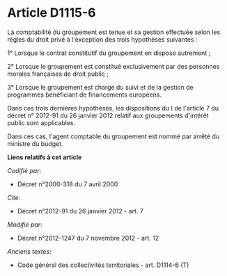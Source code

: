 # Article D1115-6

La comptabilité du groupement est tenue et sa gestion effectuée selon les règles du droit privé à l'exception des trois
hypothèses suivantes : 

1° Lorsque le contrat constitutif du groupement en dispose autrement ; 

2° Lorsque le groupement est constitué exclusivement par des personnes morales françaises de droit public ; 

3° Lorsque le groupement est chargé du suivi et de la gestion de programmes bénéficiant de financements européens. 

Dans ces trois dernières hypothèses, les dispositions                           du I de l'article 7 du décret n° 2012-91 du
26 janvier 2012 relatif aux groupements d'intérêt public sont applicables. 

Dans ces cas, l'agent comptable du groupement est nommé par arrêté du ministre du budget.

**Liens relatifs à cet article**

_Codifié par_:

  - Décret n°2000-318 du 7 avril 2000

_Cite_:

  - Décret n°2012-91 du 26 janvier 2012 - art. 7

_Modifié par_:

  - Décret n°2012-1247 du 7 novembre 2012 - art. 12

_Anciens textes_:

  - Code général des collectivités territoriales - art. D1114-6 (T)
